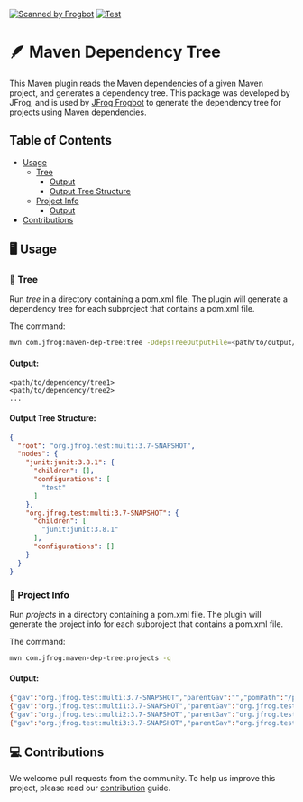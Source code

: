 [![Scanned by Frogbot](https://raw.github.com/jfrog/frogbot/master/images/frogbot-badge.svg)](https://github.com/jfrog/frogbot#readme)
[![Test](https://github.com/jfrog/maven-dep-tree/actions/workflows/test.yml/badge.svg?branch=main)](https://github.com/jfrog/maven-dep-tree/actions/workflows/test.yml)

# 🪶 Maven Dependency Tree

This Maven plugin reads the Maven dependencies of a given Maven project, and generates a dependency tree.
This package was developed by JFrog, and is used by [JFrog Frogbot](https://github.com/jfrog/frogbot)
to generate the dependency tree for projects using Maven dependencies.

## Table of Contents

- [Usage](#-usage)
    - [Tree](#-tree)
        - [Output](#output)
        - [Output Tree Structure](#output-tree-structure)
    - [Project Info](#-project-info)
        - [Output](#output-1)
- [Contributions](#-contributions)

## 🖥️ Usage

### 🌲 Tree

Run *tree* in a directory containing a pom.xml file. The plugin will generate a dependency tree for each subproject that
contains a pom.xml file.

The command:

```bash
mvn com.jfrog:maven-dep-tree:tree -DdepsTreeOutputFile=<path/to/output/file>
```

#### Output:

```
<path/to/dependency/tree1>
<path/to/dependency/tree2>
...
```

#### Output Tree Structure:

```json
{
  "root": "org.jfrog.test:multi:3.7-SNAPSHOT",
  "nodes": {
    "junit:junit:3.8.1": {
      "children": [],
      "configurations": [
        "test"
      ]
    },
    "org.jfrog.test:multi:3.7-SNAPSHOT": {
      "children": [
        "junit:junit:3.8.1"
      ],
      "configurations": []
    }
  }
}
```

### 🧐 Project Info

Run *projects* in a directory containing a pom.xml file. The plugin will generate the project info for each subproject
that contains a pom.xml file.

The command:

```bash
mvn com.jfrog:maven-dep-tree:projects -q 
```

#### Output:

```sh
{"gav":"org.jfrog.test:multi:3.7-SNAPSHOT","parentGav":"","pomPath":"/path/to/maven-example/pom.xml"}
{"gav":"org.jfrog.test:multi1:3.7-SNAPSHOT","parentGav":"org.jfrog.test:multi:3.7-SNAPSHOT","pomPath":"/path/to/maven-example/multi1/pom.xml"}
{"gav":"org.jfrog.test:multi2:3.7-SNAPSHOT","parentGav":"org.jfrog.test:multi:3.7-SNAPSHOT","pomPath":"/path/to/maven-example/multi2/pom.xml"}
{"gav":"org.jfrog.test:multi3:3.7-SNAPSHOT","parentGav":"org.jfrog.test:multi:3.7-SNAPSHOT","pomPath":"/path/to/maven-example/multi3/pom.xml"}
```

## 💻 Contributions

We welcome pull requests from the community. To help us improve this project, please read
our [contribution](./CONTRIBUTING.md#-guidelines) guide.
